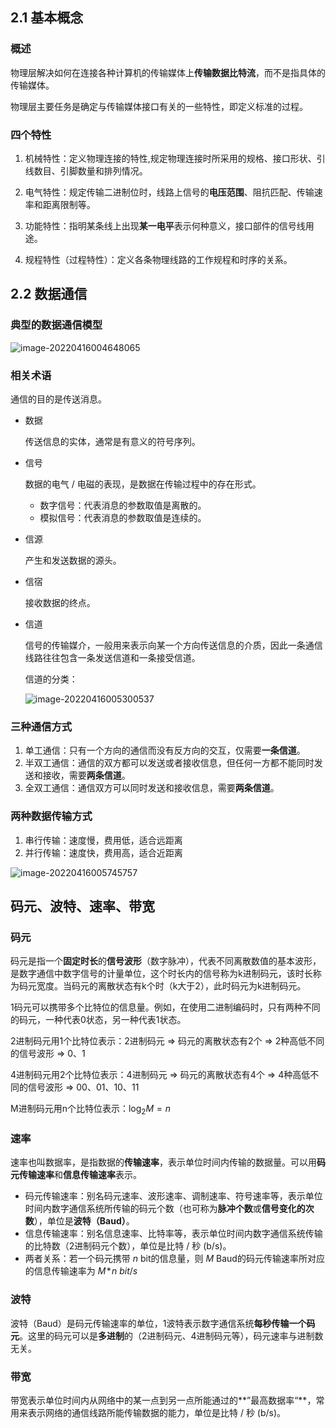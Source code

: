 ## 2.1 基本概念

### 概述

物理层解决如何在连接各种计算机的传输媒体上**传输数据比特流**，而不是指具体的传输媒体。

物理层主要任务是确定与传输媒体接口有关的一些特性，即定义标准的过程。

### 四个特性

1. 机械特性：定义物理连接的特性,规定物理连接时所采用的规格、接口形状、引线数目、引脚数量和排列情况。

2. 电气特性：规定传输二进制位时，线路上信号的**电压范围**、阻抗匹配、传输速率和距离限制等。

3. 功能特性：指明某条线上出现**某一电平**表示何种意义，接口部件的信号线用途。

4. 规程特性（过程特性）：定义各条物理线路的工作规程和时序的关系。

## 2.2 数据通信

### 典型的数据通信模型

![image-20220416004648065](https://yansp.oss-cn-beijing.aliyuncs.com/image-20220416004648065.png)

### 相关术语

通信的目的是传送消息。

- 数据

  传送信息的实体，通常是有意义的符号序列。

- 信号

  数据的电气 / 电磁的表现，是数据在传输过程中的存在形式。

  - 数字信号：代表消息的参数取值是离散的。
  - 模拟信号：代表消息的参数取值是连续的。

- 信源

  产生和发送数据的源头。

- 信宿

  接收数据的终点。

- 信道

  信号的传输媒介，一般用来表示向某一个方向传送信息的介质，因此一条通信线路往往包含一条发送信道和一条接受信道。

  信道的分类：

  ![image-20220416005300537](https://yansp.oss-cn-beijing.aliyuncs.com/image-20220416005300537.png)

### 三种通信方式

1. 单工通信：只有一个方向的通信而没有反方向的交互，仅需要**一条信道**。
2. 半双工通信：通信的双方都可以发送或者接收信息，但任何一方都不能同时发送和接收，需要**两条信道**。
3. 全双工通信：通信双方可以同时发送和接收信息，需要**两条信道**。

### 两种数据传输方式

1. 串行传输：速度慢，费用低，适合远距离
2. 并行传输：速度快，费用高，适合近距离

![image-20220416005745757](https://yansp.oss-cn-beijing.aliyuncs.com/image-20220416005745757.png)

## 码元、波特、速率、带宽

### 码元

码元是指一个**固定时长**的**信号波形**（数字脉冲），代表不同离散数值的基本波形，是数字通信中数字信号的计量单位，这个时长内的信号称为k进制码元，该时长称为码元宽度。当码元的离散状态有k个时（k大于2），此时码元为k进制码元。

1码元可以携带多个比特位的信息量。例如，在使用二进制编码时，只有两种不同的码元，一种代表0状态，另一种代表1状态。

2进制码元用1个比特位表示：2进制码元 $\Rightarrow$ 码元的离散状态有2个 $\Rightarrow$ 2种高低不同的信号波形 $\Rightarrow$ 0、1

4进制码元用2个比特位表示：4进制码元 $\Rightarrow$ 码元的离散状态有4个 $\Rightarrow$ 4种高低不同的信号波形 $\Rightarrow$ 00、01、10、11

M进制码元用n个比特位表示：$\log_2M=n$

### 速率

速率也叫数据率，是指数据的**传输速率**，表示单位时间内传输的数据量。可以用**码元传输速率**和**信息传输速率**表示。

- 码元传输速率：别名码元速率、波形速率、调制速率、符号速率等，表示单位时间内数字通信系统所传输的码元个数（也可称为**脉冲个数**或**信号变化的次数**），单位是**波特（Baud）**。
- 信息传输速率：别名信息速率、比特率等，表示单位时间内数字通信系统传输的比特数（2进制码元个数），单位是比特 / 秒 (b/s)。
- 两者关系：若一个码元携带 *n* bit的信息量，则 *M* Baud的码元传输速率所对应的信息传输速率为 $M\!*\!n \ bit/s$

### 波特

波特（Baud）是码元传输速率的单位，1波特表示数字通信系统**每秒传输一个码元**。这里的码元可以是**多进制**的（2进制码元、4进制码元等），码元速率与进制数无关。

### 带宽

带宽表示单位时间内从网络中的某一点到另一点所能通过的**”最高数据率“**，常用来表示网络的通信线路所能传输数据的能力，单位是比特 / 秒 (b/s)。

